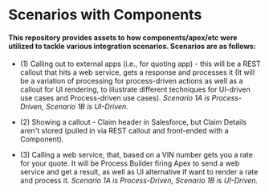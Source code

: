 # Scenarios with Components

#### This repository provides assets to how components/apex/etc were utilized to tackle various integration scenarios. Scenarios are as follows:

* (1) Calling out to external apps (i.e., for quoting app) - this will be a REST callout that hits a web service, gets a response and processes it (It will be a variation of processing for process-driven actions as well as a callout for UI rendering, to illustrate different techniques for UI-driven use cases and Process-driven use cases). *Scenario 1A is Process-Driven, Scenario 1B is UI-Driven.*

* (2) Showing a callout - Claim header in Salesforce, but Claim Details aren't stored (pulled in via REST callout and front-ended with a Component).

* (3) Calling a web service, that, based on a VIN number gets you a rate for your quote. It will be Process Builder firing Apex to send a web service and get a result, as well as UI alternative if want to render a rate and process it. *Scenario 1A is Process-Driven, Scenario 1B is UI-Driven.*
